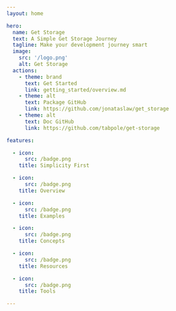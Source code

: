 ```yaml
---
layout: home

hero:
  name: Get Storage
  text: A Simple Get Storage Journey
  tagline: Make your development journey smart
  image:
    src: '/logo.png'
    alt: Get Storage
  actions:
    - theme: brand
      text: Get Started
      link: getting_started/overview.md
    - theme: alt
      text: Package GitHub
      link: https://github.com/jonataslaw/get_storage
    - theme: alt
      text: Doc GitHub
      link: https://github.com/tabpole/get-storage

features:

  - icon: 
      src: /badge.png
    title: Simplicity First

  - icon:
      src: /badge.png
    title: Overview

  - icon: 
      src: /badge.png
    title: Examples

  - icon: 
      src: /badge.png
    title: Concepts

  - icon:
      src: /badge.png
    title: Resources

  - icon: 
      src: /badge.png
    title: Tools

---
```

